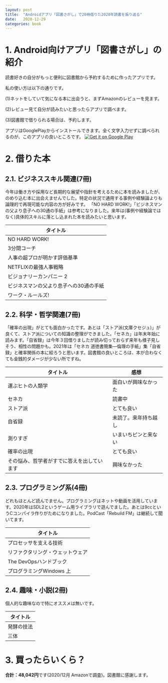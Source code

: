 ```yaml
---
layout: post
title:  "Androidアプリ「図書さがし」で20冊借りた2020年読書を振り返る"
date:   2020-12-29
categories: book
---
```


# 1. Android向けアプリ「図書さがし」の紹介

読書好きの自分がもっと便利に図書館から予約するために作ったアプリです。


私の使い方は以下の通りです。

(1)ネットをしていて気になる本に出会うと、まずAmazonのレビューを見ます。


(2)レビュー見て自分が読みたいと思ったらアプリで調べます。


(3)図書館で借りられる場合は、予約します。


アプリはGooglePlayからインストールできます。全く文字入力せずに調べられるのが、このアプリの良いところです。
<a href='https://play.google.com/store/apps/details?id=com.rydeenworks.mybooksearch&pcampaignid=pcampaignidMKT-Other-global-all-co-prtnr-py-PartBadge-Mar2515-1'><img alt='Get it on Google Play' src='https://play.google.com/intl/en_us/badges/static/images/badges/en_badge_web_generic.png'/></a>



# 2. 借りた本

## 2.1. ビジネススキル関連(7冊)

今年は働き方や採用など長期的な展望や指針を考えるために本を読みましたが、のめり込む本に出会えませんでした。特定の状況で通用する事例や経験論よりも論理的で再現可能な内容の方が好みです。 「NO HARD WORK!」「ビジネスマンの父より息子への30通の手紙」は参考になりました。来年は(事例や経験論ではなく)具体的スキルに落とし込まれた本を読みたいと思います。

| タイトル                               |
|----------------------------------------|
| NO HARD WORK!                          |
| 3分間コーチ                            |
| 人事の超プロが明かす評価基準           |
| NETFLIXの最強人事戦略                  |
| ビジョナリーカンパニー 2               |
| ビジネスマンの父より息子への30通の手紙 |
| ワーク・ルールズ!                      |


## 2.2. 科学・哲学関連(7冊)

「確率の出現」がとても面白かったです。あとは「ストア派(文庫クセジュ)」が良くて、ストア派についての知識の整理ができました。「セネカ」は年末年始に読みます。「自省録」は今年３回借りましたが読み切っておらず来年も様子見しそう、相性の問題かも。2021年は「セネカ 道徳書簡集―倫理の手紙」集「自省録」と確率関係の本に絞ろうと思います。図書館の良いところは、本が合わなくても金銭的ダメージが少ない所ですね。

| タイトル                                   | 感想                 |
|--------------------------------------------|----------------------|
| 運ぶヒトの人類学                           | 面白いが興味なかった |
| セネカ                                     | 読書中               |
| ストア派                                   | とても良い           |
| 自省録                                     | 未読了。来年持ち越し |
| 測りすぎ                                   | いまいちピンと来ない |
| 確率の出現                                 | とても良い           |
| その悩み、哲学者がすでに答えを出しています | 興味なかった         |

## 2.3. プログラミング系(4冊)

どれもほとんど読んでません。プログラミングはネットや動画を活用しています。2020年はSDL2というゲーム用ライブラリで遊んでました。あとは9ccというCコンパイラ作りがためになりました。PodCast「Rebuild FM」は継続して聞いてます。

| タイトル                         |
|----------------------------------|
| プロセッサを支える技術           |
| リファクタリング・ウェットウェア |
| The DevOpsハンドブック           |
| プログラミングWindows 上         |

## 2.4. 趣味・小説(2冊)

個人的な趣味なので特にオススメは無いです。

| タイトル   |
|------------|
| 発酵の技法 |
| 三体       |


# 3. 買ったらいくら？

**合計：48,042円**です(2020/12月 Amazonで調査)。図書館に感謝します。

